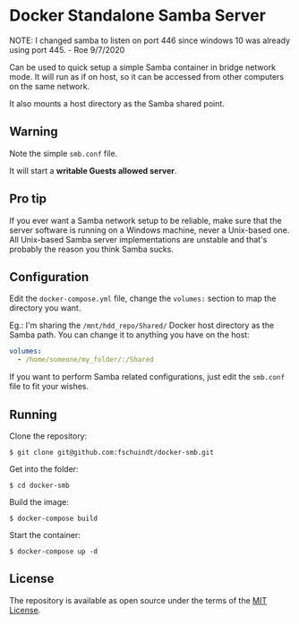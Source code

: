 # Docker Standalone Samba Server

NOTE: I changed samba to listen on port 446 since windows 10 was already using port 445. - Roe 9/7/2020


Can be used to quick setup a simple Samba container in bridge network mode. It will run as if on host, so it can be accessed from other computers on the same network.

It also mounts a host directory as the Samba shared point.

## Warning

Note the simple `smb.conf` file.

It will start a **writable Guests allowed server**.

## Pro tip

If you ever want a Samba network setup to be reliable, make sure that the server software is running on a Windows machine, never a Unix-based one. All Unix-based Samba server implementations are unstable and that's probably the reason you think Samba sucks.

## Configuration

Edit the `docker-compose.yml` file, change the `volumes:` section to map the directory you want.

Eg.: I'm sharing the `/mnt/hdd_repo/Shared/` Docker host directory as the Samba path. You can change it to anything you have on the host:

```yml
volumes:
  - /home/someone/my_folder/:/Shared
```

If you want to perform Samba related configurations, just edit the `smb.conf` file to fit your wishes.

## Running

Clone the repository:
```
$ git clone git@github.com:fschuindt/docker-smb.git
```

Get into the folder:
```
$ cd docker-smb
```

Build the image:
```
$ docker-compose build
```

Start the container:
```
$ docker-compose up -d
```
 
## License

The repository is available as open source under the terms of the [MIT License](http://opensource.org/licenses/MIT).

